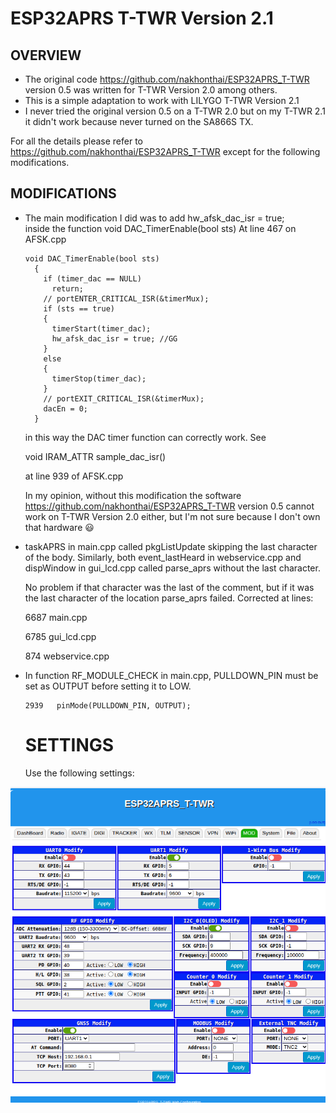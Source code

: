 # ESP32APRS T-TWR Version 2.1

## OVERVIEW

- The original code https://github.com/nakhonthai/ESP32APRS_T-TWR version 0.5 was written for T-TWR Version 2.0 among others.
- This is a simple adaptation to work with LILYGO T-TWR Version 2.1
- I never tried the original version 0.5 on a T-TWR 2.0 but on my T-TWR 2.1 it didn't work because never turned on the SA866S TX.

For all the details please refer to https://github.com/nakhonthai/ESP32APRS_T-TWR
except for the following modifications.

## MODIFICATIONS

- The main modification I did was to add     hw_afsk_dac_isr = true;  
  inside the function void DAC_TimerEnable(bool sts) At line 467 on AFSK.cpp

  ```
  void DAC_TimerEnable(bool sts)
    {
      if (timer_dac == NULL)
        return;
      // portENTER_CRITICAL_ISR(&timerMux);
      if (sts == true)
      {
        timerStart(timer_dac);
        hw_afsk_dac_isr = true; //GG
      }
      else
      {
        timerStop(timer_dac);
      }
      // portEXIT_CRITICAL_ISR(&timerMux);
      dacEn = 0;
    }
  ```
  
  in this way the DAC timer function can correctly work. See

  void IRAM_ATTR sample_dac_isr()

  at line 939 of AFSK.cpp

  In my opinion, without this modification the software https://github.com/nakhonthai/ESP32APRS_T-TWR version 0.5 cannot work on T-TWR Version 2.0 either, but I'm not sure because I don't own that hardware
😃

- taskAPRS in main.cpp called pkgListUpdate skipping the last character of the body.
  Similarly, both event_lastHeard in webservice.cpp and dispWindow in gui_lcd.cpp called parse_aprs without the last character.

  No problem if that character was the last of the comment, but if it was the last character of the location parse_aprs failed. Corrected at lines:

  6687 main.cpp
  
  6785 gui_lcd.cpp

  874 webservice.cpp

- In function RF_MODULE_CHECK in main.cpp, PULLDOWN_PIN must be set as OUTPUT before setting it to LOW.

  ```
  2939   pinMode(PULLDOWN_PIN, OUTPUT);
  ```

  # SETTINGS

  Use the following settings:

 ![images/MOD.PNG](images/MOD.PNG)
     
